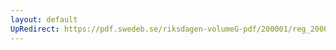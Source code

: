 ```yaml
---
layout: default
UpRedirect: https://pdf.swedeb.se/riksdagen-volumeG-pdf/200001/reg_200001/reg_200001_0161.pdf
---
```

